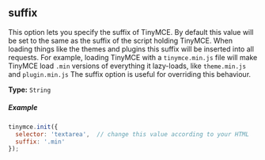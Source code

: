 ## suffix

This option lets you specify the suffix of TinyMCE. By default this value will be set to the same as the suffix of the script holding TinyMCE. When loading things like the themes and plugins this suffix will be inserted into all requests. For example, loading TinyMCE with a `tinymce.min.js` file will make TinyMCE load `.min` versions of everything it lazy-loads, like `theme.min.js` and `plugin.min.js` The suffix option is useful for overriding this behaviour.

**Type:** `String`

##### Example

```js
tinymce.init({
  selector: 'textarea',  // change this value according to your HTML
  suffix: '.min'
});
```
